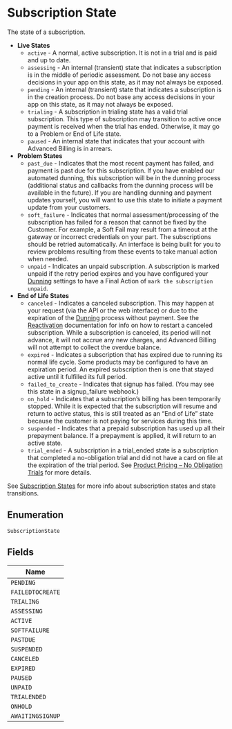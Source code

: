 
# Subscription State

The state of a subscription.

* **Live States**
  * `active` - A normal, active subscription. It is not in a trial and is paid and up to date.
  * `assessing` - An internal (transient) state that indicates a subscription is in the middle of periodic assessment. Do not base any access decisions in your app on this state, as it may not always be exposed.
  * `pending` - An internal (transient) state that indicates a subscription is in the creation process. Do not base any access decisions in your app on this state, as it may not always be exposed.
  * `trialing` - A subscription in trialing state has a valid trial subscription. This type of subscription may transition to active once payment is received when the trial has ended. Otherwise, it may go to a Problem or End of Life state.
  * `paused` - An internal state that indicates that your account with Advanced Billing is in arrears.
* **Problem States**
  * `past_due` - Indicates that the most recent payment has failed, and payment is past due for this subscription. If you have enabled our automated dunning, this subscription will be in the dunning process (additional status and callbacks from the dunning process will be available in the future). If you are handling dunning and payment updates yourself, you will want to use this state to initiate a payment update from your customers.
  * `soft_failure` - Indicates that normal assessment/processing of the subscription has failed for a reason that cannot be fixed by the Customer. For example, a Soft Fail may result from a timeout at the gateway or incorrect credentials on your part. The subscriptions should be retried automatically. An interface is being built for you to review problems resulting from these events to take manual action when needed.
  * `unpaid` - Indicates an unpaid subscription. A subscription is marked unpaid if the retry period expires and you have configured your [Dunning](https://maxio.zendesk.com/hc/en-us/articles/24287076583565-Dunning-Overview) settings to have a Final Action of `mark the subscription unpaid`.
* **End of Life States**
  * `canceled` - Indicates a canceled subscription. This may happen at your request (via the API or the web interface) or due to the expiration of the [Dunning](https://maxio.zendesk.com/hc/en-us/articles/24287076583565-Dunning-Overview) process without payment. See the [Reactivation](https://maxio.zendesk.com/hc/en-us/articles/24252109503629-Reactivating-and-Resuming) documentation for info on how to restart a canceled subscription.
    While a subscription is canceled, its period will not advance, it will not accrue any new charges, and Advanced Billing will not attempt to collect the overdue balance.
  * `expired` - Indicates a subscription that has expired due to running its normal life cycle. Some products may be configured to have an expiration period. An expired subscription then is one that stayed active until it fulfilled its full period.
  * `failed_to_create` - Indicates that signup has failed. (You may see this state in a signup_failure webhook.)
  * `on_hold` - Indicates that a subscription’s billing has been temporarily stopped. While it is expected that the subscription will resume and return to active status, this is still treated as an “End of Life” state because the customer is not paying for services during this time.
  * `suspended` - Indicates that a prepaid subscription has used up all their prepayment balance. If a prepayment is applied, it will return to an active state.
  * `trial_ended` - A subscription in a trial_ended state is a subscription that completed a no-obligation trial and did not have a card on file at the expiration of the trial period. See [Product Pricing – No Obligation Trials](https://maxio.zendesk.com/hc/en-us/articles/24261076617869-Product-Editing) for more details.

See [Subscription States](https://maxio.zendesk.com/hc/en-us/articles/24252119027853-Subscription-States) for more info about subscription states and state transitions.

## Enumeration

`SubscriptionState`

## Fields

| Name |
|  --- |
| `PENDING` |
| `FAILEDTOCREATE` |
| `TRIALING` |
| `ASSESSING` |
| `ACTIVE` |
| `SOFTFAILURE` |
| `PASTDUE` |
| `SUSPENDED` |
| `CANCELED` |
| `EXPIRED` |
| `PAUSED` |
| `UNPAID` |
| `TRIALENDED` |
| `ONHOLD` |
| `AWAITINGSIGNUP` |

